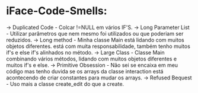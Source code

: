 # iFace-Code-Smells:
-> Duplicated Code - Colcar !=NULL em vários IF'S. 
-> Long Parameter List - Utilizar parâmetros que nem mesmo foi utilizados ou que poderiam ser reduzidos. 
-> Long method - Minha classe Main está lidando com muitos objetos diferentes. está com muita responsabilidade, também tenho muitos if's e else if's alinhados no método. -> Large Class - Classe Main combinando vários métodos, lidando com muitos objetos diferentes e muitos if's e else. 
-> Primitive Obsession - Não sei se encaixa em meu código mas tenho duvida se os arrays da classe interaction está acontecendo de criar constantes para mudar os arrays. 
-> Refused Bequest - Uso mais a classe create_edit do que a create.
